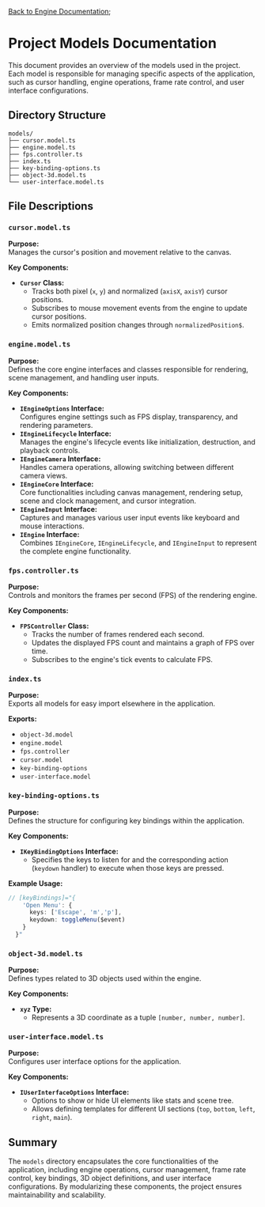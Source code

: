 [Back to Engine Documentation](../ENGINE.md);

# Project Models Documentation

This document provides an overview of the models used in the project. Each model is responsible for managing specific aspects of the application, such as cursor handling, engine operations, frame rate control, and user interface configurations.

## Directory Structure

```
models/
├── cursor.model.ts
├── engine.model.ts
├── fps.controller.ts
├── index.ts
├── key-binding-options.ts
├── object-3d.model.ts
└── user-interface.model.ts
```

## File Descriptions

### `cursor.model.ts`

**Purpose:**  
Manages the cursor's position and movement relative to the canvas.

**Key Components:**

- **`Cursor` Class:**
  - Tracks both pixel (`x`, `y`) and normalized (`axisX`, `axisY`) cursor positions.
  - Subscribes to mouse movement events from the engine to update cursor positions.
  - Emits normalized position changes through `normalizedPosition$`.

### `engine.model.ts`

**Purpose:**  
Defines the core engine interfaces and classes responsible for rendering, scene management, and handling user inputs.

**Key Components:**

- **`IEngineOptions` Interface:**  
  Configures engine settings such as FPS display, transparency, and rendering parameters.
- **`IEngineLifecycle` Interface:**  
  Manages the engine's lifecycle events like initialization, destruction, and playback controls.
- **`IEngineCamera` Interface:**  
  Handles camera operations, allowing switching between different camera views.
- **`IEngineCore` Interface:**  
  Core functionalities including canvas management, rendering setup, scene and clock management, and cursor integration.
- **`IEngineInput` Interface:**  
  Captures and manages various user input events like keyboard and mouse interactions.
- **`IEngine` Interface:**  
  Combines `IEngineCore`, `IEngineLifecycle`, and `IEngineInput` to represent the complete engine functionality.

### `fps.controller.ts`

**Purpose:**  
Controls and monitors the frames per second (FPS) of the rendering engine.

**Key Components:**

- **`FPSController` Class:**
  - Tracks the number of frames rendered each second.
  - Updates the displayed FPS count and maintains a graph of FPS over time.
  - Subscribes to the engine's tick events to calculate FPS.

### `index.ts`

**Purpose:**  
Exports all models for easy import elsewhere in the application.

**Exports:**

- `object-3d.model`
- `engine.model`
- `fps.controller`
- `cursor.model`
- `key-binding-options`
- `user-interface.model`

### `key-binding-options.ts`

**Purpose:**  
Defines the structure for configuring key bindings within the application.

**Key Components:**

- **`IKeyBindingOptions` Interface:**
  - Specifies the keys to listen for and the corresponding action (`keydown` handler) to execute when those keys are pressed.

**Example Usage:**

```typescript
// [keyBindings]="{
    'Open Menu': {
      keys: ['Escape', 'm','p'],
      keydown: toggleMenu($event)
    }
  }"
```

### `object-3d.model.ts`

**Purpose:**  
Defines types related to 3D objects used within the engine.

**Key Components:**

- **`xyz` Type:**
  - Represents a 3D coordinate as a tuple `[number, number, number]`.

### `user-interface.model.ts`

**Purpose:**  
Configures user interface options for the application.

**Key Components:**

- **`IUserInterfaceOptions` Interface:**
  - Options to show or hide UI elements like stats and scene tree.
  - Allows defining templates for different UI sections (`top`, `bottom`, `left`, `right`, `main`).

## Summary

The `models` directory encapsulates the core functionalities of the application, including engine operations, cursor management, frame rate control, key bindings, 3D object definitions, and user interface configurations. By modularizing these components, the project ensures maintainability and scalability.
